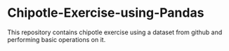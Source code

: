 # Chipotle-Exercise-using-Pandas
This repository contains chipotle exercise using a dataset from github and performing basic operations on it.
